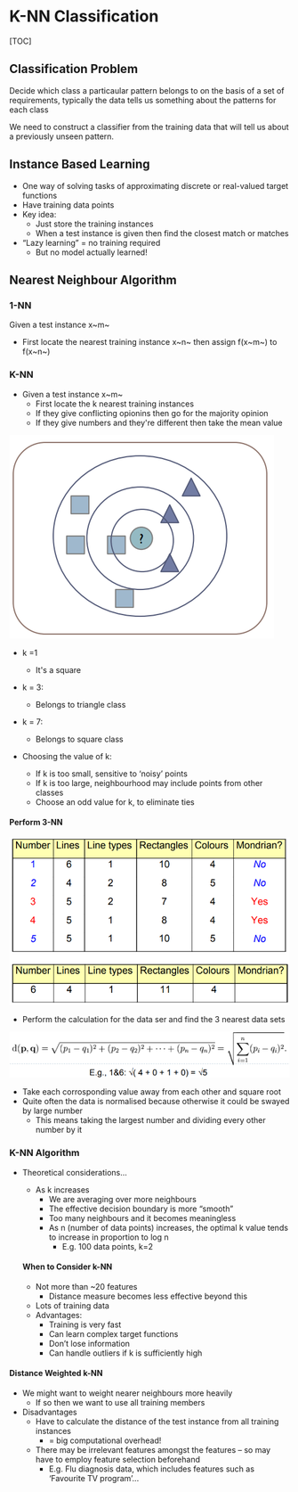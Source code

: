 # K-NN Classification

[TOC]

## Classification Problem

Decide which class a particaular pattern belongs to on the basis of a set of requirements, typically the data tells us something about the patterns for each class

We need to construct a classifier from the training data that will tell us about a previously unseen pattern.



## Instance Based Learning

* One way of solving tasks of approximating discrete or real-valued target functions
* Have training data points
* Key idea:
  * Just store the training instances 
  * When a test instance is given then find the closest match or matches 
* “Lazy learning” = no training required 
  *  But no model actually learned!



## Nearest Neighbour Algorithm

### 1-NN

Given a test instance x~m~

* First locate the nearest training instance x~n~ then assign f(x~m~) to f(x~n~)

### K-NN

* Given a test instance x~m~
  * First locate the k nearest training instances
  * If they give conflicting opionins then go for the majority opinion
  * If they give numbers and they're different then take the mean value

![Kazam_screenshot_00000](Kazam_screenshot_00000.png)

* k =1
  * It's a square
* k = 3: 
  *  Belongs to triangle class 
* k = 7: 
  *  Belongs to square class



* Choosing the value of k: 
  * If k is too small, sensitive to ‘noisy’ points 
  * If k is too large, neighbourhood may include points from other classes
  * Choose an odd value for k, to eliminate ties

#### Perform 3-NN

![Kazam_screenshot_00001](Kazam_screenshot_00001.png)

* Perform the calculation for the data ser and find the 3 nearest data sets

![Kazam_screenshot_00002](Kazam_screenshot_00002.png)

* Take each corrosponding value away from each other and square root
* Quite often the data is normalised because otherwise it could be swayed by large number
  * This means taking the largest number and dividing every other number by it

### K-NN Algorithm

* Theoretical considerations… 

  * As k increases 
    * We are averaging over more neighbours 
    * The effective decision boundary is more “smooth” 
    * Too many neighbours and it becomes meaningless 
    * As n (number of data points) increases, the optimal k value tends to increase in proportion to log n 
      * E.g. 100 data points, k=2

  #### When to Consider k-NN

  * Not more than ~20 features 
    * Distance measure becomes less effective beyond this 
  * Lots of training data 
  * Advantages: 
    * Training is very fast 
    * Can learn complex target functions 
    * Don’t lose information 
    * Can handle outliers if k is sufficiently high 

#### Distance Weighted k-NN

* We might want to weight nearer neighbours more heavily
  * If so then we want to use all training members 
* Disadvantages
  * Have to calculate the distance of the test instance from all training instances 
    * = big computational overhead! 
  * There may be irrelevant features amongst the features – so may have to employ feature selection beforehand 
    * E.g. Flu diagnosis data, which includes features such as ‘Favourite TV program’...

